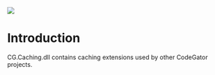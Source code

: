 <img src="~/images/codegator-334x158.png" />

# Introduction

CG.Caching.dll contains caching extensions used by other CodeGator projects.







